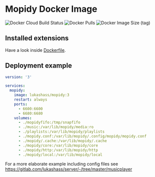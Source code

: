 # Mopidy Docker Image

![Docker Cloud Build Status](https://img.shields.io/docker/cloud/build/lukashass/mopidy)
![Docker Pulls](https://img.shields.io/docker/pulls/lukashass/mopidy)
![Docker Image Size (tag)](https://img.shields.io/docker/image-size/lukashass/mopidy/latest)

## Installed extensions

Have a look inside [Dockerfile](Dockerfile).

## Deployment example

```yml
version: '3'

services:
  mopidy:
    image: lukashass/mopidy:3
    restart: always
    ports:
      - 6600:6600
      - 6680:6680
    volumes:
      - ./mopidyfifo:/tmp/snapfifo
      - ./music:/var/lib/mopidy/media:ro
      - ./playlists:/var/lib/mopidy/playlists
      - ./mopidy.conf:/var/lib/mopidy/.config/mopidy/mopidy.conf
      - ./mopidy/.cache:/var/lib/mopidy/.cache
      - ./mopidy/core:/var/lib/mopidy/core
      - ./mopidy/http:/var/lib/mopidy/http
      - ./mopidy/local:/var/lib/mopidy/local
```

For a more elaborate example including config files see <https://gitlab.com/lukashass/server/-/tree/master/musicplayer>
